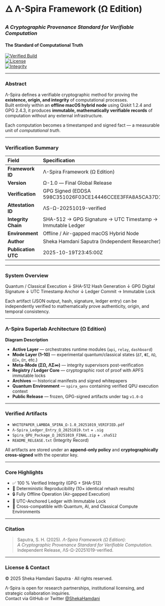 # 🜂 Λ-Spira Framework (Ω Edition)  
### *A Cryptographic Provenance Standard for Verifiable Computation*  
#### The Standard of Computational Truth  

[![Verified Build](https://img.shields.io/badge/status-verified-success?style=flat-square)]()  
[![License](https://img.shields.io/badge/license-proprietary-lightgrey?style=flat-square)]()  
[![Integrity](https://img.shields.io/badge/integrity-GPG%20signed-blue?style=flat-square)]()  

---

### Abstract  
Λ-Spira defines a verifiable cryptographic method for proving the **existence, origin, and integrity** of computational processes.  
Built entirely within an **offline macOS hybrid node** using Qiskit 1.2.4 and GPG 2.4.3, it produces **immutable, mathematically verifiable records** of computation without any external infrastructure.  

Each computation becomes a timestamped and signed fact — a measurable unit of *computational truth*.  

---

### Verification Summary  

| Field | Specification |
|:------|:---------------|
| **Framework ID** | Λ-Spira Framework (Ω Edition) |
| **Version** | Ω-1.0 — Final Global Release |
| **Verification** | GPG Signed (EDDSA 598C351026F03CE14446CCEE3FFA8A5CA37D17D2) |
| **Attestation ID** | ΛS-Ω-20251019-verified |
| **Integrity Chain** | SHA-512 → GPG Signature → UTC Timestamp → Immutable Ledger |
| **Environment** | Offline / Air-gapped macOS Hybrid Node |
| **Author** | Sheka Hamdani Saputra (Independent Researcher) |
| **Publication UTC** | 2025-10-19T23:45:00Z |

---

### System Overview  

Quantum / Classical Execution
↓
SHA-512 Hash Generation
↓
GPG Digital Signature
↓
UTC Timestamp Anchor
↓
Ledger Commit → Immutable Lock


Each artifact (JSON output, hash, signature, ledger entry) can be independently verified to mathematically prove authenticity, origin, and temporal consistency.  

---

### Λ-Spira Superlab Architecture (Ω Edition)  

**Diagram Description**  
- **Active Layer** — orchestrates runtime modules (`api`, `relay`, `dashboard`)  
- **Mode Layer (1–10)** — experimental quantum/classical states (`ΔΤ`, `ΦΣ`, `ΛΩ`, `ΩΞ∞`, `Ωτ`, etc.)  
- **Meta-Mode (ΣΩ, ΛΣ∞)** — integrity supervisors post-verification  
- **Registry / Ledger Core** — cryptographic root of proof with APFS immutable locks  
- **Archives** — historical manifests and signed whitepapers  
- **Quantum Environment** — `spira_qenv` containing verified QPU execution context  
- **Public Release** — frozen, GPG-signed artifacts under tag `v1.0-Ω`  

---

### Verified Artifacts  
- `WHITEPAPER_LAMBDA_SPIRA_Ω-1.0_20251019_VERIFIED.pdf`  
- `Λ-Spira_Ledger_Entry_Ω_20251019.txt` + `.sig`  
- `Spira_QPU_Package_Ω_20251019_FINAL.zip` + `.sha512`  
- `README_RELEASE.txt` (Integrity Record)  

All artifacts are stored under an **append-only policy** and **cryptographically cross-signed** with the operator key.  

---

### Core Highlights  
- ✅ 100 % Verified Integrity (GPG + SHA-512)  
- 🧮 Deterministic Reproducibility (10× identical rehash results)  
- 🔒 Fully Offline Operation (Air-gapped Execution)  
- 🧾 UTC-Anchored Ledger with Immutable Lock  
- 🧠 Cross-compatible with Quantum, AI, and Classical Compute Environments  

---

### Citation  

> Saputra, S. H. (2025). *Λ-Spira Framework (Ω Edition):  
> A Cryptographic Provenance Standard for Verifiable Computation.*  
> Independent Release, ΛS-Ω-20251019-verified.  

---

### License & Contact  

© 2025 Sheka Hamdani Saputra · All rights reserved.  

Λ-Spira is open for research partnerships, institutional licensing, and strategic collaboration inquiries.  
Contact via GitHub or Twitter [@ShekaHamdani](https://twitter.com/ShekaHamdani)
